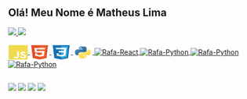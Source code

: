<link rel="stylesheet" href="https://cdn.jsdelivr.net/gh/devicons/devicon@v2.12.0/devicon.min.css">

## Olá! Meu Nome é Matheus Lima
 <div>
  <a href="http://matheuslima.dev.br/">
  <img height="180em" src="https://github-readme-stats.vercel.app/api?username=Nyo9972&show_icons=true&theme=dark&include_all_commits=true&count_private=true"/>
  <img height="180em" src="https://github-readme-stats.vercel.app/api/top-langs/?username=Nyo&layout=compact&langs_count=7&theme=dark"/>
</div>
<div style="display: inline_block"><br>
  <img align="center" alt="Rafa-Js" height="30" width="40" src="https://raw.githubusercontent.com/devicons/devicon/master/icons/javascript/javascript-plain.svg">
  <img align="center" alt="Rafa-HTML" height="30" width="40" src="https://raw.githubusercontent.com/devicons/devicon/master/icons/html5/html5-original.svg">
  <img align="center" alt="Rafa-CSS" height="30" width="40" src="https://raw.githubusercontent.com/devicons/devicon/master/icons/css3/css3-original.svg">
  <img align="center" alt="Rafa-Python" height="30" width="40" src="https://raw.githubusercontent.com/devicons/devicon/master/icons/python/python-original.svg">
  <img align="center" alt="Rafa-React" height="40" width="40" src="https://upload.wikimedia.org/wikipedia/commons/thumb/9/91/Electron_Software_Framework_Logo.svg/1200px-Electron_Software_Framework_Logo.svg.png">
  <img align="center" alt="Rafa-Python" height="30" width="40" src="https://www.vectorlogo.zone/logos/laravel/laravel-icon.svg">
  <img align="center" alt="Rafa-Python" height="30" width="40" src="https://vuejsexamples.com/assets/vue.png">
  <img align="center" alt="Rafa-Python" height="30" width="40" src="https://www.vectorlogo.zone/logos/jquery/jquery-icon.svg">
</div>
  
  ##
 
<div> 
  <a href="https://www.instagram.com/mathlima.json/" target="_blank"><img src="https://img.shields.io/badge/-Instagram-%23E4405F?style=for-the-badge&logo=instagram&logoColor=white" target="_blank"></a>
 	<a href="https://www.twitch.tv/nerd_gamer_streamer" target="_blank"><img src="https://img.shields.io/badge/Twitch-9146FF?style=for-the-badge&logo=twitch&logoColor=white" target="_blank"></a>
  <a href = "mailto:theus2719@gmail.com"><img src="https://img.shields.io/badge/-Gmail-%23333?style=for-the-badge&logo=gmail&logoColor=white" target="_blank"></a>
  <a href="https://www.linkedin.com/in/matheus-lima-a887a0185/" target="_blank"><img src="https://img.shields.io/badge/-LinkedIn-%230077B5?style=for-the-badge&logo=linkedin&logoColor=white" target="_blank"></a> 
</div>
 
  
 

